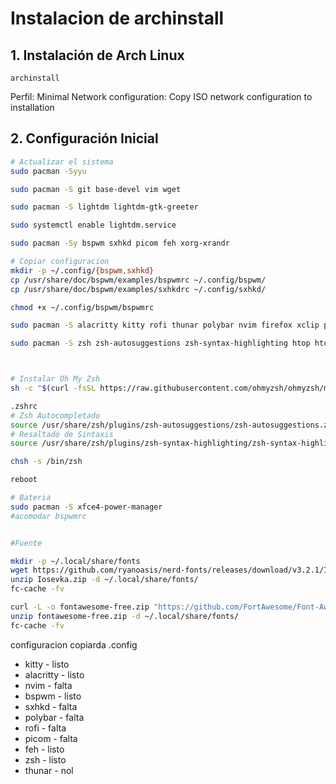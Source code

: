 # Instalacion de archinstall

## 1. Instalación de Arch Linux

    archinstall

Perfil: Minimal
Network configuration: Copy ISO network configuration to installation

## 2. Configuración Inicial

```bash
# Actualizar el sistema
sudo pacman -Syyu

sudo pacman -S git base-devel vim wget

sudo pacman -S lightdm lightdm-gtk-greeter

sudo systemctl enable lightdm.service

sudo pacman -Sy bspwm sxhkd picom feh xorg-xrandr

# Copiar configuracion
mkdir -p ~/.config/{bspwm,sxhkd}
cp /usr/share/doc/bspwm/examples/bspwmrc ~/.config/bspwm/
cp /usr/share/doc/bspwm/examples/sxhkdrc ~/.config/sxhkd/

chmod +x ~/.config/bspwm/bspwmrc

sudo pacman -S alacritty kitty rofi thunar polybar nvim firefox xclip polkit-gnome pulseaudio zip wget unzip

sudo pacman -S zsh zsh-autosuggestions zsh-syntax-highlighting htop htop man



# Instalar Oh My Zsh
sh -c "$(curl -fsSL https://raw.githubusercontent.com/ohmyzsh/ohmyzsh/master/tools/install.sh)"

.zshrc
# Zsh Autocompletado
source /usr/share/zsh/plugins/zsh-autosuggestions/zsh-autosuggestions.zsh
# Resaltado de Sintaxis
source /usr/share/zsh/plugins/zsh-syntax-highlighting/zsh-syntax-highlighting.zsh

chsh -s /bin/zsh

reboot

# Bateria
sudo pacman -S xfce4-power-manager
#acomodar bspwmrc


#Fuente

mkdir -p ~/.local/share/fonts
wget https://github.com/ryanoasis/nerd-fonts/releases/download/v3.2.1/Iosevka.zip
unzip Iosevka.zip -d ~/.local/share/fonts/
fc-cache -fv

curl -L -o fontawesome-free.zip "https://github.com/FortAwesome/Font-Awesome/releases/download/6.5.2/fontawesome-free-6.5.2-desktop.zip"
unzip fontawesome-free.zip -d ~/.local/share/fonts/
fc-cache -fv


```

configuracion copiarda .config

- kitty - listo
- alacritty - listo
- nvim - falta
- bspwm - listo
- sxhkd - falta
- polybar - falta
- rofi - falta
- picom - falta
- feh - listo
- zsh - listo
- thunar - nol
